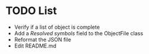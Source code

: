 # TODO List

* Verify if a list of object is complete
* Add a *Resolved symbols* field to the ObjectFile class
* Reformat the JSON file
* Edit README.md
